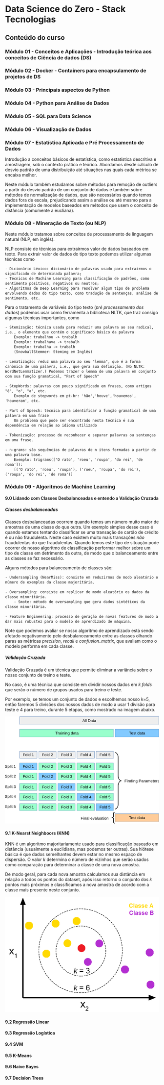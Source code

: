 # Data Science do Zero - Stack Tecnologias

## Conteúdo do curso

### Módulo 01 - Conceitos e Aplicações - Introdução teórica aos conceitos de Ciência de dados (DS)

### Módulo 02 - Docker - Containers para encapsulamento de projetos de DS 

### Módulo 03 - Principais aspectos de Python 

### Módulo 04 - Python para Análise de Dados

### Módulo 05 - SQL para Data Science

### Módulo 06 - Visualização de Dados

### Módulo 07 - Estatística Aplicada e Pré Processamento de Dados

Introdução a conceitos básicos de estatística, como estatística descritiva e amostragem, sob o contexto prático e teórico. Abordamos desde cálculo de desvio padrão de uma distribuição até situações nas quais cada métrica se encaixa melhor.

Neste módulo também estudamos sobre métodos para remoção de outliers a partir do desvio padrão de um conjunto de dados e também sobre métodos de normalização de dados, que são necessários quando temos dados fora de escala, prejudicando assim a análise ou até mesmo para a implementação de modelos baseados em métodos que usem o conceito de distância (comumente a eucliana). 

### Módulo 08 - Mineração de Texto (ou NLP)

Neste módulo tratamos sobre conceitos de processamento de linguagem natural (NLP, em inglês).

NLP consiste de técnicas para extrairmos valor de dados baseados em texto. Para extrair valor de dados do tipo texto podemos utilizar algumas técnicas como 

	- Dicionário Léxico: dicionário de palavras usado para extrairmos o significado de determinada palavra;
	- Técnicas de Machine Learning para classificação de padrões, como sentimento positivos, negativos ou neutros; 
	- Algoritmos de Deep Learning para resolver algum tipo de problema envolvendo dados do tipo texto, como tradução de sentenças, análise de sentimento, etc.
	
Para o tratamento de variáveis do tipo texto (*pré processamento dos dados*) podemos usar como ferramenta a biblioteca NLTK, que traz consigo algumas técnicas importantes, como

	- Stemização: técnica usada para reduzir uma palavra ao seu radical, i.e., o elemento que contém o significado básico da palavra
		Exemplo: trabalhou -> trabalh
		Exemplo: trabalhava -> trabalh
		Exemplo: trabalha -> trabalh
		(SnowballStemmer: Steming em Inglês)
		
	- Lematização: reduz uma palavra ao seu "lemma", que é a forma canônica de uma palavra, i.e., que gera sua definição. (No NLTK: WordNetLemmatizer.) Podemos trazer o lemma de uma palavra em conjunto com sua função gramatical, "Part of Speech"
	
	- StopWords: palavras com pouco significado em frases, como artigos "é", "o", "a", etc.
		Exemplo de stopwords em pt-br: 'hão','houve','houvemos', 'houveram', etc.
		
	- Part of Speech: técnica para identificar a função gramatical de uma palavra em uma frase
		Um problema que pode ser encontrado nesta técnica é sua dependência em relação ao idioma utilizado
		
	- Tokenização: processo de reconhecer e separar palavras ou sentenças em uma frase.
	
	- n-grams: são sequências de palavras de n itens formadas a partir de uma palavra base.
		Exemplo: trigrams(['O rato', 'roeu', 'roupa', 'do rei', 'de roma']): 
		[('O rato', 'roeu', 'roupa'), ('roeu', 'roupa', 'do rei'), ('roupa', 'do rei', 'de roma')]

	
### Módulo 09 - Algoritmos de Machine Learning 

#### 9.0 Lidando com Classes Desbalanceadas e entendo a Validação Cruzada

##### Classes desbalanceadas

Classes desbalanceadas ocorrem quando temos um número muito maior de amostras de uma classe do que outra. Um exemplo simples desse caso é quando estamos tentando classificar se uma transação de cartão de crédito é ou não fraudulenta. Neste caso existem muito mais transações *não* fraudulentas do que fraudulentas.
Quando temos este tipo de situação pode ocorrer de nosso algoritmo de classificação performar melhor sobre um tipo de classe em detrimento da outra, de modo que o balanceamento entre as classes se faz necessário.

Alguns métodos para balanceamento de classes são:

	- Undersampling (NearMiss): consiste em reduzirmos de modo aleatório o número de exemplos da classe majoritária.
	
	- Oversampling: consiste em replicar de modo aleatório os dados da classe minoritária.
		- Smote: método de oversampling que gera dados sintéticos da classe minoritária.
		
	- Feature Engineering: processo de geração de novas features de modo a dar mais robustez para o modelo de aprendizado de máquina.
	
Note que podemos avaliar se nosso algoritmo de aprendizado está sendo afetado negativamente pelo desbalanceamento entre as classes olhando paras as métricas *precision*, *recall* e *confusion_matrix*, que avaliam como o modelo performa em cada classe.

##### Validação Cruzada

Validação Cruzada é um técnica que permite eliminar a variância sobre o nosso conjunto de treino e teste.

No caso, é uma técnica que consiste em dividir nossos dados em *k folds* que serão o número de grupos usados para treino e teste. 

Por exemplo, se temos um conjunto de dados e escolhemos nosso k=5, então faremos 5 divisões dos nossos dados de modo a usar 1 divisão para teste e 4 para treino, durante 5 etapas, como mostrado na imagem abaixo.

![Cross Validation (from sklearn)](grid_search_cross_validation.png)

#### 9.1 K-Nearst Neighboors (KNN)

KNN é um algoritmo majoritariamente usado para classificação baseado em distância (usualmente a euclidiana, mas podemos ter outras). Sua hiótese básica é que dados semelhantes devem estar no mesmo espaço de dispersão.
O valor *k* determina o número de vizinhos que serão usados como comparação para determinar a classe de uma nova amostra.

De modo geral, para cada nova amostra calculamos sua distância em relação a todos os pontos do dataset, após isso retorno o conjunto dos *k* pontos mais próximos e classificamos a nova amostra de acordo com a classe mais presente neste conjunto.

![KNN - Classifica a nova amostra como sendo a classe que mais aparece no conjunto de *k* pontos](knn.png)

#### 9.2 Regressão Linear

#### 9.3 Regressão Logística

#### 9.4 SVM

#### 9.5 K-Means

#### 9.6 Naive Bayes

#### 9.7 Decision Trees



